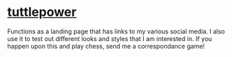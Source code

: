 # [tuttlepower](https://www.tuttlepower.com)
Functions as a landing page that has links to my various social media. 
I also use it to test out different looks and styles that I am interested in.
If you happen upon this and play chess, send me a correspondance game!
